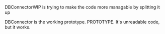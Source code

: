 DBConnectorWIP is trying to make the code more managable by splitting it up

DBConnector is the working prototype. PROTOTYPE. It's unreadable code, but it works.